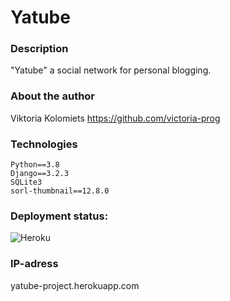# Yatube

### Description
"Yatube" a social network for personal blogging.
###
### About the author
Viktoria Kolomiets 
https://github.com/victoria-prog

### Technologies
```
Python==3.8
Django==3.2.3
SQLite3
sorl-thumbnail==12.8.0
```
### Deployment status:
![Heroku](https://heroku-badge.herokuapp.com/?app=heroku-badge)

### IP-adress 

yatube-project.herokuapp.com
